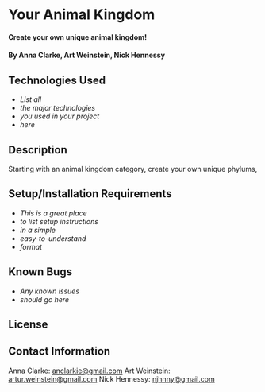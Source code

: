 # Your Animal Kingdom

#### Create your own unique animal kingdom!

#### By Anna Clarke, Art Weinstein, Nick Hennessy

## Technologies Used

* _List all_
* _the major technologies_
* _you used in your project_
* _here_

## Description

Starting with an animal kingdom category, create your own unique phylums, 

## Setup/Installation Requirements

* _This is a great place_
* _to list setup instructions_
* _in a simple_
* _easy-to-understand_
* _format_

## Known Bugs

* _Any known issues_
* _should go here_

## License

## Contact Information

Anna Clarke: anclarkie@gmail.com
Art Weinstein: artur.weinstein@gmail.com
Nick Hennessy: njhnny@gmail.com